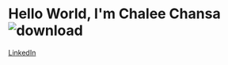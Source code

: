 



# Hello World, I'm Chalee Chansa ![download](https://user-images.githubusercontent.com/92807935/178264182-be606e28-59f8-4d1e-908c-85710c9e1fb4.png)

[LinkedIn](https://www.linkedin.com/in/chalee-chansa/)


